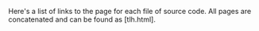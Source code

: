 Here's a list of links to the page for each file of source code. All pages are concatenated and can be found as [tlh.html].

